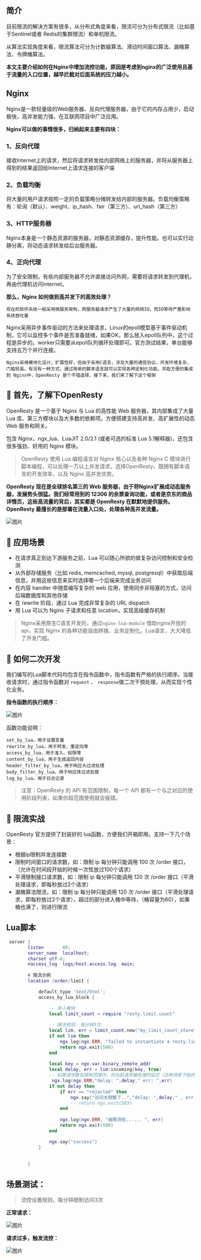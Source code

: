 ## 简介

目前限流的解决方案有很多，从分布式角度来看，限流可分为分布式限流（比如基于Sentinel或者 Redis的集群限流）和单机限流。

从算法实现角度来看，限流算法可分为计数器算法、滑动时间窗口算法、漏桶算法、令牌桶算法。

**本文主要介绍如何在Nginx中增加流控功能，原因是考虑到nginx的广泛使用且基于流量的入口位置，越早拦截对后面系统的压力越小。**

## Nginx

Nginx是一款轻量级的Web服务器、反向代理服务器，由于它的内存占用少，启动极快，高并发能力强，在互联网项目中广泛应用。

**Nginx可以做的事情很多，归纳起来主要有四块：**

### 1、反向代理

接收Internet上的请求，然后将请求转发给内部网络上的服务器，并将从服务器上得到的结果返回给Internet上请求连接的客户端

### 2、负载均衡

将大量的用户请求按照一定的负载策略分摊转发给内部的服务器。负载均衡策略有：轮询（默认）、weight、ip_hash、fair（第三方）、url_hash（第三方）

### 3、HTTP服务器

Nginx本身是一个静态资源的服务器，对静态资源缓存，提升性能。也可以实行动静分离，将动态请求转发给后台服务器。

### 4、正向代理

为了安全限制，有些内部服务器不允许直接访问外网，需要将请求转发到代理机，再由代理机访问internet。

**那么，Nginx 如何做到高并发下的高效处理？**

```
现在的软件系统一般采用微服务架构，跨服务器请求产生了大量的网络IO，而IO等待严重影响系统吞吐量
```

Nginx采用异步事件驱动的方法来处理请求，Linux的epoll模型基于事件驱动机制，它可以监控多个事件是否准备就绪，如果OK，那么放入epoll队列中，这个过程是异步的。worker只需要从epoll队列循环处理即可。官方测试结果，单台能够支持五万个并行连接。

```
Nginx采用模块化设计，扩展性好，但由于采用C语言，涉及大量的通信协议，开发环境复杂，门槛较高。有没有一种方式，通过简单的脚本语言就可以实现各种定制化功能，并能方便的集成到 Nginx中，OpenResty 是个不错选择，接下来，我们来了解下这个框架
```

## 🌴 首先，了解下OpenResty

OpenResty 是一个基于 Nginx 与 Lua 的高性能 Web 服务器，其内部集成了大量 Lua 库、第三方模块以及大多数的依赖项。方便搭建支持高并发、高扩展性的动态 Web 服务和网关。

包含 Nginx、ngx_lua、LuaJIT 2.0/2.1 (或者可选的标准 Lua 5.1解释器)，还包含很多强劲、好用的 Nginx 模块。

> OpenResty 使用 Lua 编程语言对 Nginx 核心以及各种 Nginx C 模块进行脚本编程，可以处理一万以上并发请求。选择OpenResty，既拥有脚本语言的开发效率，以及 Nginx 高并发优势。

**OpenResty 现在是全球排名第三的 Web 服务器，由于将Nginx扩展成动态服务器，发展势头很猛。我们经常用到的 12306 的余票查询功能，或者是京东的商品详情页，这些高流量的背后，其实都是 OpenResty 在默默地提供服务。OpenResty 最擅长的是部署在流量入口处，处理各种高并发流量。**

![图片](https://mmbiz.qpic.cn/mmbiz_jpg/3Ohm6WHibeXIQj9bpiaJmoOdJOVKx4alHffoG9icmVkwMXic4IH6StKNvibgcKYA80eNC2JficDORDLU8Qpmrict6tZtw/640?wx_fmt=jpeg&wxfrom=5&wx_lazy=1&wx_co=1)

## 🌴 应用场景

- 在请求真正到达下游服务之前，Lua 可以随心所欲的做复杂访问控制和安全检测
- 从外部存储服务（比如 redis, memcached, mysql, postgresql）中获取后端信息，并用这些信息来实时选择哪一个后端来完成业务访问
- 在内容 handler 中随意编写复杂的 web 应用，使用同步非阻塞的方式，访问后端数据库和其他存储
- 在 rewrite 阶段，通过 Lua 完成非常复杂的 URL dispatch
- 用 Lua 可以为 Nginx 子请求和任意 location，实现高级缓存机制

> Nginx采用原生C语言开发的，通过`nginx-lua-module` 借助nginx开放的api，实现 Nginx 的各种功能自由拼接、业务定制化。Lua语言，大大降低了开发门槛。

## 🌴 如何二次开发

我们编写的Lua脚本代码均包含在指令函数中，指令函数有严格的执行顺序。当接收请求时，通过指令函数对 `request` 、 `response`做二次干预处理，从而实现个性化业务。

**指令函数的执行顺序：**

![图片](https://mmbiz.qpic.cn/mmbiz_png/3Ohm6WHibeXKuoBtErGT6Eic02xndts9Dxg3brotmFg00CpI3lMp9x5QDSuRISUI6gfqVrACXIHcJ5Yt6Oykxkng/640?wx_fmt=png&wxfrom=5&wx_lazy=1&wx_co=1)

函数功能说明：

```
set_by_lua，用于设置变量
rewrite_by_lua，用于转发、重定向等
access_by_lua，用于准入、权限等
content_by_lua，用于生成返回内容
header_filter_by_lua，用于响应头过滤处理
body_filter_by_lua，用于响应体过滤处理
log_by_lua，用于日志记录
```

> 注意：OpenResty 的 API 有范围限制，每一个 API 都有一个与之对应的使用阶段列表，如果你超范围使用就会报错。

## 🌴 限流实战

OpenResty 官方提供了封装好的 lua函数，方便我们开箱即用。支持一下几个场景：

- 根据ip限制并发连接数
- 限制时间窗口的请求数，如：限制 ip 每分钟只能调用 100 次 /order 接口，（允许在时间段开始的时候一次性放过100个请求）
- 平滑限制接口请求数，如：限制 ip 每分钟只能调用 120 次 /order 接口（平滑处理请求，即每秒放过2个请求）
- 漏桶算法限流，如：限制 ip 每分钟只能调用 120 次 /order 接口（平滑处理请求，即每秒放过2个请求），超过的部分进入桶中等待，（桶容量为60），如果桶也满了，则进行限流

## **Lua脚本**

```lua
 server {
        listen       80;
        server_name  localhost;
        charset utf-8;
        #access_log  logs/host.access.log  main;
 
        # 限流示例
        location /order/limit {

            default_type 'text/html';
            access_by_lua_block {

                -- 导入模块
                local limit_count = require "resty.limit.count"
         
                -- 限流规则: 每分钟3次
                local lim, err = limit_count.new("my_limit_count_store", 3, 60)
                if not lim then
                    ngx.log(ngx.ERR, "failed to instantiate a resty.limit.count object: ", err)
                    return ngx.exit(500)
                end
         
                local key = ngx.var.binary_remote_addr
                local delay, err = lim:incoming(key, true)
                -- 如果请求数在限制范围内，则当前请求被处理的延迟（这种场景下始终为0，因为要么被处理要么被拒绝）和将被处理的请求的剩余数
                 ngx.log(ngx.ERR,"delay: ",delay," err: ",err)
                if not delay then
                    if err == "rejected" then
                        ngx.say("访问太频繁了..","delay: ",delay," , err: ",err)
                        -- return ngx.exit(503)
                    end
         
                    ngx.log(ngx.ERR, "被限流啦...... ", err)
                    return ngx.exit(500)
                end

                ngx.say("success")
            }
         
           
        }
```

## **场景测试：**

> 流控设置规则，每分钟限制访问3次

**正常请求：**

![图片](https://mmbiz.qpic.cn/mmbiz_jpg/3Ohm6WHibeXKuoBtErGT6Eic02xndts9Dx67uMgr6tFbmXlKGo8mNicpZzd89CzDzBqJ7C5Fv4agHicOEIY2iaYvU0w/640?wx_fmt=jpeg&wxfrom=5&wx_lazy=1&wx_co=1)

**请求过多，触发流控：**

![图片](https://mmbiz.qpic.cn/mmbiz_jpg/3Ohm6WHibeXKuoBtErGT6Eic02xndts9Dx9FlKTBOtP3xuxVgIdRicbtSPOMP3OpKxEqMuLHCY4dKfv8OBiaQcKvag/640?wx_fmt=jpeg&wxfrom=5&wx_lazy=1&wx_co=1)